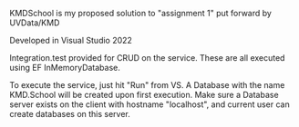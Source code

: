 KMDSchool is my proposed solution to "assignment 1" put forward by UVData/KMD

Developed in Visual Studio 2022

Integration.test provided for CRUD on the service. These are all executed using EF InMemoryDatabase.

To execute the service, just hit "Run" from VS. A Database with the name KMD.School will be created upon first execution. Make sure a Database server exists on the client with hostname "localhost", and current user can create databases on this server.


